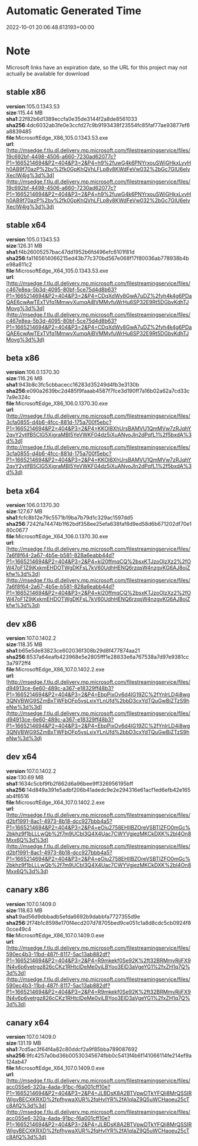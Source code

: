 # Automatic Generated Time
2022-10-01 20:06:48.613193+00:00

# Note
Microsoft links have an expiration date, so the URL for this project may not actually be available for download

## stable x86
**version**:105.0.1343.53  
**size**:115.44 MB  
**sha1**:22f82b6d1389eccfa0e35de3144f2a8de8561033  
**sha256**:4dc6032ab3fe0e3ccfd27c9b9193438f23554fc85faf77ae93877ef6a8839485  
**file**:MicrosoftEdge_X86_105.0.1343.53.exe  
**url**:[http://msedge.f.tlu.dl.delivery.mp.microsoft.com/filestreamingservice/files/19c692bf-4498-4506-a660-7230ad62077c?P1=1665214694&P2=404&P3=2&P4=h9%2fuwG4k6PNYrxouSWiGHkxLvvHh0AB9f70azP%2by%2fk0GpKhQVhLFLp8v8KWdFeVw032%2bGc7GIU6elvXecIW4jg%3d%3d](http://msedge.f.tlu.dl.delivery.mp.microsoft.com/filestreamingservice/files/19c692bf-4498-4506-a660-7230ad62077c?P1=1665214694&P2=404&P3=2&P4=h9%2fuwG4k6PNYrxouSWiGHkxLvvHh0AB9f70azP%2by%2fk0GpKhQVhLFLp8v8KWdFeVw032%2bGc7GIU6elvXecIW4jg%3d%3d)  

## stable x64
**version**:105.0.1343.53  
**size**:126.31 MB  
**sha1**:f4b26005257bac47dd1952b6fd496efc6101f81d  
**sha256**:fa1165614066215ed43b77c370bd567e068f17f80036ab778938b4be98a811c2  
**file**:MicrosoftEdge_X64_105.0.1343.53.exe  
**url**:[http://msedge.f.tlu.dl.delivery.mp.microsoft.com/filestreamingservice/files/c467e8ea-5b3d-4095-80bf-5ce75d4d8b63?P1=1665214694&P2=404&P3=2&P4=CDqXdWy8GwA7uDZ%2fyh4k4g6PDaQAE6cwAwTExTVfq1MmwvXumqAjBVMMvfuWrHu6SP32E9Rt5DGbvKdhTJMovg%3d%3d](http://msedge.f.tlu.dl.delivery.mp.microsoft.com/filestreamingservice/files/c467e8ea-5b3d-4095-80bf-5ce75d4d8b63?P1=1665214694&P2=404&P3=2&P4=CDqXdWy8GwA7uDZ%2fyh4k4g6PDaQAE6cwAwTExTVfq1MmwvXumqAjBVMMvfuWrHu6SP32E9Rt5DGbvKdhTJMovg%3d%3d)  

## beta x86
**version**:106.0.1370.30  
**size**:116.26 MB  
**sha1**:943b8c3fc5cbbacecc16283d35249d4fb3e3130b  
**sha256**:e090a2639bc2d485f9faaab4587f7fce3d190ff7a16b02a62a7cd33c7a9e324c  
**file**:MicrosoftEdge_X86_106.0.1370.30.exe  
**url**:[http://msedge.f.tlu.dl.delivery.mp.microsoft.com/filestreamingservice/files/3cfa0855-d4b6-4fcc-881d-175a700f5ebc?P1=1665214694&P2=404&P3=2&P4=KKOI8XhUrsBAMVU1QmMVw7zRJqhY2qvY2ytlfB5ClG5XjgraMBl5YeVWKF04dz5iXuANyoJln2dPqfL1%2f5bxdA%3d%3d](http://msedge.f.tlu.dl.delivery.mp.microsoft.com/filestreamingservice/files/3cfa0855-d4b6-4fcc-881d-175a700f5ebc?P1=1665214694&P2=404&P3=2&P4=KKOI8XhUrsBAMVU1QmMVw7zRJqhY2qvY2ytlfB5ClG5XjgraMBl5YeVWKF04dz5iXuANyoJln2dPqfL1%2f5bxdA%3d%3d)  

## beta x64
**version**:106.0.1370.30  
**size**:127.67 MB  
**sha1**:fcfc8b12e79c5571b19ba7b79d1c329ac1597dd5  
**sha256**:7242fa74474b1f62bdf358ee25efa638faf8d9ed58d6b671202df70e180c0677  
**file**:MicrosoftEdge_X64_106.0.1370.30.exe  
**url**:[http://msedge.f.tlu.dl.delivery.mp.microsoft.com/filestreamingservice/files/7a6f8f64-2a67-4b5e-b581-828a6eabb44d?P1=1665214694&P2=404&P3=2&P4=kI20ffmqCQ%2bsxKTJzoOlzXz2%2fOW47oF1Z9jKxkmEHDOTWgDKFsL7kV60UdhHENQ6rzqsW4nzgvKG6AJ8ojZkfw%3d%3d](http://msedge.f.tlu.dl.delivery.mp.microsoft.com/filestreamingservice/files/7a6f8f64-2a67-4b5e-b581-828a6eabb44d?P1=1665214694&P2=404&P3=2&P4=kI20ffmqCQ%2bsxKTJzoOlzXz2%2fOW47oF1Z9jKxkmEHDOTWgDKFsL7kV60UdhHENQ6rzqsW4nzgvKG6AJ8ojZkfw%3d%3d)  

## dev x86
**version**:107.0.1402.2  
**size**:118.35 MB  
**sha1**:b65e5de83823ce602036f308b29d8f477874aa21  
**sha256**:8537a64eafb423968e5e2805fff1e28833e6a767538a7d97e9381cc3a7972ff4  
**file**:MicrosoftEdge_X86_107.0.1402.2.exe  
**url**:[http://msedge.f.tlu.dl.delivery.mp.microsoft.com/filestreamingservice/files/d94913ce-6e60-489c-a367-e18329ff48b3?P1=1665214694&P2=404&P3=2&P4=EbpPixOv6d4IG19ZC%2fYnIrLD4i8wg3QNVBWG9SZmBxTWFbOFp5vsLxixYLnUfd%2bbD3cxYdTQuGwBiZTzS9heNw%3d%3d](http://msedge.f.tlu.dl.delivery.mp.microsoft.com/filestreamingservice/files/d94913ce-6e60-489c-a367-e18329ff48b3?P1=1665214694&P2=404&P3=2&P4=EbpPixOv6d4IG19ZC%2fYnIrLD4i8wg3QNVBWG9SZmBxTWFbOFp5vsLxixYLnUfd%2bbD3cxYdTQuGwBiZTzS9heNw%3d%3d)  

## dev x64
**version**:107.0.1402.2  
**size**:130.69 MB  
**sha1**:1634c5cbf9fb2f862d6a96bee9ff326956195bff  
**sha256**:14d849a391e5adbf206b41adedc9e2e294316e61acf1ed6efb42e165ab4f6516  
**file**:MicrosoftEdge_X64_107.0.1402.2.exe  
**url**:[http://msedge.f.tlu.dl.delivery.mp.microsoft.com/filestreamingservice/files/d2bf1991-8ac1-4973-8b18-dcc927bbb4a5?P1=1665214694&P2=404&P3=2&P4=eOiu2758EHIIBZOreVSBTIZFO0mGc%2bkhz9f1bLLLwQb%2f7m9UCbl3Q4X4Uac7CWYVgjezMKCkDXK%2bI4On8Mxx6Q%3d%3d](http://msedge.f.tlu.dl.delivery.mp.microsoft.com/filestreamingservice/files/d2bf1991-8ac1-4973-8b18-dcc927bbb4a5?P1=1665214694&P2=404&P3=2&P4=eOiu2758EHIIBZOreVSBTIZFO0mGc%2bkhz9f1bLLLwQb%2f7m9UCbl3Q4X4Uac7CWYVgjezMKCkDXK%2bI4On8Mxx6Q%3d%3d)  

## canary x86
**version**:107.0.1409.0  
**size**:118.63 MB  
**sha1**:9ad56d9dbbadb5efda6692b9dabbfa7727355d9e  
**sha256**:2f74b1c8598e170f4ecd207d78705bed9ce051c1a8d8cdc5cb0924f80cce49c4  
**file**:MicrosoftEdge_X86_107.0.1409.0.exe  
**url**:[http://msedge.f.tlu.dl.delivery.mp.microsoft.com/filestreamingservice/files/590ec4b3-11bd-487f-8117-5ac13ab882df?P1=1665214694&P2=404&P3=2&P4=R9mkekf0Se92K%2ft32BRMmvRjjFX9lN4v6p6vetrgz826cCKz1RHtclDeMe0yjLBYoo3ElD3aVgeYG1%2fxZH1q7Q%3d%3d](http://msedge.f.tlu.dl.delivery.mp.microsoft.com/filestreamingservice/files/590ec4b3-11bd-487f-8117-5ac13ab882df?P1=1665214694&P2=404&P3=2&P4=R9mkekf0Se92K%2ft32BRMmvRjjFX9lN4v6p6vetrgz826cCKz1RHtclDeMe0yjLBYoo3ElD3aVgeYG1%2fxZH1q7Q%3d%3d)  

## canary x64
**version**:107.0.1409.0  
**size**:131.19 MB  
**sha1**:7cd5ac3f64f4a82c80ddcf2a9f85bba789087692  
**sha256**:9fc4257a0bd36b00530345674fbb0c5413f4b6f141066114fe214ef9a124ab47  
**file**:MicrosoftEdge_X64_107.0.1409.0.exe  
**url**:[http://msedge.f.tlu.dl.delivery.mp.microsoft.com/filestreamingservice/files/acc055e6-320a-4ada-91bc-f6a001cff10e?P1=1665214694&P2=404&P3=2&P4=JLBDsK8A2BTVpwDTkYFQli8MrQSSIRWIgvBECXKRXD%2fpfhywaXUR%2fqHvIYR%2fA1qlaZ9Q5uWCHaoeu25cTc8AfQ%3d%3d](http://msedge.f.tlu.dl.delivery.mp.microsoft.com/filestreamingservice/files/acc055e6-320a-4ada-91bc-f6a001cff10e?P1=1665214694&P2=404&P3=2&P4=JLBDsK8A2BTVpwDTkYFQli8MrQSSIRWIgvBECXKRXD%2fpfhywaXUR%2fqHvIYR%2fA1qlaZ9Q5uWCHaoeu25cTc8AfQ%3d%3d)  

